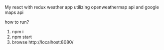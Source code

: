 My react with redux weather app utilizing openweathermap api and google maps api

how to run?

1.  npm i
2.  npm start
3.  browse http://localhost:8080/
